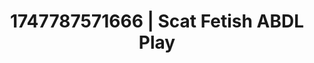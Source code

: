 ---
categories:
- Dirty inner voice
- Eco-erotica
- Erotic oil massage
- Afterglow vibes
- Public sex
image: /assets/images/1747787571666.webp
layout: post
seo:
  description: Featured content with high-quality Scat Fetish, ABDL Play. HD images
    available.
  keywords: Scat Fetish, ABDL Play
  og_image: /assets/images/1747787571666.webp
  schema_type: VisualArtwork
tags:
- ABDL Play
- '#1747787571666'
- Scat Fetish
title: 1747787571666 | Scat Fetish ABDL Play
---